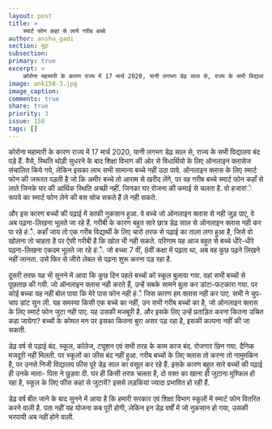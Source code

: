 ```yaml
---
layout: post
title: >
    स्मार्ट फोन कहां से लाये गरीब बच्चे
author: anshu_gadi
section: मुद्दा
subsection:
primary: true
excerpt: >
    कोरोना महामारी के कारण राज्य में 17 मार्च 2020, यानी लगभग डेढ़ साल से, राज्य के सभी विद्यालय बंद पड़े हैं. वैसे, स्थिति थोड़ी सुधरने के बाद शिक्षा विभाग की ओर से विधार्थियो के लिए ऑनलाइन क्लासेज संचालित किये गये, लेकिन इसका लाभ सभी सामान्य बच्चे नहीं उठा पाये.
image: ank158-3.jpg
image_caption: 
comments: true
share: true
priority: 3
issue: 158
tags: []
---
```


कोरोना महामारी के कारण राज्य में 17 मार्च 2020, यानी लगभग डेढ़ साल से, राज्य के सभी विद्यालय बंद पड़े हैं. वैसे, स्थिति थोड़ी सुधरने के बाद शिक्षा विभाग की ओर से विधार्थियो के लिए ऑनलाइन क्लासेज संचालित किये गये, लेकिन इसका लाभ सभी सामान्य बच्चे नहीं उठा पाये. ऑनलाइन क्लास के लिए स्मार्ट फोन की जरूरत पड़ती है जो कि अमीर बच्चे तो आराम से खरीद लेंगे, पर वह गरीब बच्चे स्मार्ट फोन कहाँ से लाते जिनके घर की आर्थिक स्थिति अच्छी नहीं. जिनका घर रोजना की कमाई से चलता है. वो हजारांे रूपये का स्मार्ट फोन लेने की बस सोच सकते हैं ले नही सकते.

और इस कारण बच्चों की पढ़ाई में काफी नुकसान हुआ. वे बच्चे जो ऑनलाइन क्लास  से नही जुड़ पाए, वे अब पढ़ना-लिखना भूलते जा रहे हैं. गरीबी के कारण बहुत सारे छात्र डेढ़ साल से  ऑनलाइन क्लास नही कर पा रहे हंै. कहाँ जाय तो एक गरीब विद्यार्थी के लिए चारो तरफ से पढ़ाई का ताला लगा हुआ है, जिसे वो खोलना तो चाहता है पर ऐसी गरीबी है कि खोल भी नही सकते. परिणाम यह आज बहुत से बच्चे धीरे-धीरे पढ़ना-लिखना एकदम भूलते जा रहे हंै. जो बच्चा 7 वीं, 8वीं कक्षा में पढ़ता था, अब वह कुछ पढ़ने लिखने नहीं जानता. उसे फिर से जीरो लेबल से पढ़ना शुरू करना पड़ रहा है.

दूसरी तरफ यह भी सुनने में आया कि कुछ दिन पहले बच्चों को स्कूल बुलाया गया. वहां सभी बच्चों से पूछताछ की गयी. जो ऑनलाइन क्लास नही करते हैं, उन्हें सबके सामने बुला कर डांटा-फटकारा गया. पर कोई बच्चा यह नहीं बोल पाया कि मेरे पास फोन नही हंै जिस कारण हम क्लास नही कर पाए. सभी ने चुप-चाप डांट सुन ली. यह समस्या किसी एक बच्चे का नहीं, उन सभी गरीब बच्चों का है, जो ऑनलाइन क्लास के लिए स्मार्ट फोन जुटा नही पाए. यह उसकी मजबूरी है. और इसके लिए उन्हें प्रताड़ित करना कितना उचित कहा जायेगा? बच्चों के कोमल मन पर इसका कितना बुरा असर पड़ रहा है, इसकी कल्पना नहीं की जा सकती.

डेढ़ वर्ष से पढ़ाई बंद. स्कूल, कॉलेज, ट्यूशन एवं सभी तरह के काम काज बंद. रोजगार छिन गया. दैनिक मजदूरी नहीं मिलती. पर स्कूलों का फीस बंद नहीं हुआ. गरीब बच्चों के लिए क्लास तो करना तो नामुमकिन है, पर उनसे निजी विद्यालय फीस पूरे डेढ़ साल का वसूल कर रहे हैं. इसके कारण बहुत सारे बच्चों की पढ़ाई ही उनके माता- पिता ने छुड़वा दी. घर ही किसी तरफ चलता है, दो वक्त का खाना ही जुटाना मुश्किल हो रहा है, स्कूल के लिए फीस कहां से जुटायें? इससे लड़कियां ज्यादा प्रभावित हो रही हैं.

डेढ़ वर्ष बीत जाने के बाद सुनने में आया है कि हमारी सरकार एवं शिक्षा विभाग स्कूलों में स्मार्ट फोन वितरित करने वाली है. पता नहीं यह योजना कब पूरी होगी, लेकिन इन डेढ़ वर्षों में जो नुकसान हो गया, उसकी भरपायी अब नहीं होने वाली.